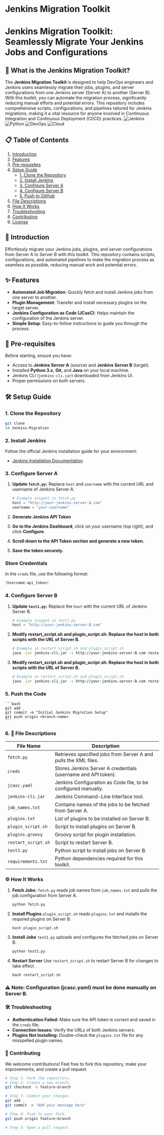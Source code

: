 # Jenkins Migration Toolkit

# Jenkins Migration Toolkit: Seamlessly Migrate Your Jenkins Jobs and Configurations

## 📝 What is the Jenkins Migration Toolkit?
The **Jenkins Migration Toolkit** is designed to help DevOps engineers and Jenkins users seamlessly migrate their jobs, plugins, and server configurations from one Jenkins server (Server A) to another (Server B). With this toolkit, you can automate the migration process, significantly reducing manual efforts and potential errors. This repository includes comprehensive scripts, configurations, and pipelines tailored for Jenkins migrations, making it a vital resource for anyone involved in Continuous Integration and Continuous Deployment (CI/CD) practices.
![Jenkins](https://img.shields.io/badge/Jenkins-Migration-blue.svg)
![Python](https://img.shields.io/badge/Python-3.x-blue.svg) 
![DevOps](https://img.shields.io/badge/DevOps-Tools-orange.svg) 
![Cloud](https://img.shields.io/badge/Cloud-Computing-green.svg)

## 📋 Table of Contents
1. [Introduction](#introduction)
2. [Features](#features)
3. [Pre-requisites](#pre-requisites)
4. [Setup Guide](#setup-guide)
   - [1. Clone the Repository](#1-clone-the-repository)
   - [2. Install Jenkins](#2-install-jenkins)
   - [3. Configure Server A](#3-configure-server-a)
   - [4. Configure Server B](#4-configure-server-b)
   - [5. Push to GitHub](#5-push-to-github)
5. [File Descriptions](#file-descriptions)
6. [How It Works](#how-it-works)
7. [Troubleshooting](#troubleshooting)
8. [Contributing](#contributing)
9. [License](#license)

## 📝 Introduction
Effortlessly migrate your Jenkins jobs, plugins, and server configurations from Server A to Server B with this toolkit. This repository contains scripts, configurations, and automated pipelines to make the migration process as seamless as possible, reducing manual work and potential errors.

## ✨ Features
- **Automated Job Migration**: Quickly fetch and install Jenkins jobs from one server to another.
- **Plugin Management**: Transfer and install necessary plugins on the target server.
- **Jenkins Configuration as Code (JCasC)**: Helps maintain the configuration of the Jenkins server.
- **Simple Setup**: Easy-to-follow instructions to guide you through the process.

## 🔧 Pre-requisites
Before starting, ensure you have:
- Access to **Jenkins Server A** (source) and **Jenkins Server B** (target).
- Installed **Python 3.x**, **Git**, and **Java** on your local machine.
- Jenkins CLI (`jenkins-cli.jar`) downloaded from Jenkins UI.
- Proper permissions on both servers.

## 🛠 Setup Guide

### 1. Clone the Repository
```bash
git clone 
cd Jenkins-Migration
```

### 2. Install Jenkins
Follow the official Jenkins installation guide for your environment:

- [Jenkins Installation Documentation](https://www.jenkins.io/doc/book/installing/)

### 3. Configure Server A
1. **Update `fetch.py`:** Replace `host` and `username` with the current URL and username of Jenkins Server A.
   ```python
   # Example snippet in fetch.py
   host = "http://your-jenkins-server-A.com"
   username = "your-username"
   ```
2. **Generate Jenkins API Token**

3. **Go to the Jenkins Dashboard**, click on your username (top right), and click **Configure**.

4. **Scroll down to the **API Token** section and generate a new token.**

5. **Save the token securely.**

### Store Credentials
In the `creds` file, use the following format:
```csharp
[Username:api_token]
```
### 4. Configure Server B

1. **Update `test1.py`:** Replace the `host` with the current URL of Jenkins Server B.
   ```python
   # Example snippet in test1.py
   host = "http://your-jenkins-server-B.com"
   ```
2. **Modify restart_script.sh and plugin_script.sh: Replace the host in both scripts with the URL of Server B.**
    ```bash
    # Example in restart_script.sh and plugin_script.sh
    java -jar jenkins-cli.jar -s http://your-jenkins-server-B.com restart
    ```
3. **Modify restart_script.sh and plugin_script.sh: Replace the host in both scripts with the URL of Server B.**
    ```bash
    # Example in restart_script.sh and plugin_script.sh
    java -jar jenkins-cli.jar -s http://your-jenkins-server-B.com restart
    ```
### 5. Push the Code 
    ```bash
    git add .
    git commit -m "Initial Jenkins Migration Setup"
    git push origin <branch-name>
    ```
### 6. 📁 File Descriptions

| File Name          | Description                                                         |
|--------------------|---------------------------------------------------------------------|
| `fetch.py`         | Retrieves specified jobs from Server A and pulls the XML files.    |
| `creds`            | Stores Jenkins Server A credentials (username and API token).      |
| `jcasc.yaml`       | Jenkins Configuration as Code file, to be configured manually.     |
| `jenkins-cli.jar`  | Jenkins Command-Line Interface tool.                               |
| `job_names.txt`    | Contains names of the jobs to be fetched from Server A.            |
| `plugins.txt`      | List of plugins to be installed on Server B.                       |
| `plugin_script.sh` | Script to install plugins on Server B.                             |
| `plugins.groovy`   | Groovy script for plugin installation.                             |
| `restart_script.sh`| Script to restart Server B.                                        |
| `test1.py`         | Python script to install jobs on Server B.                         |
| `requirements.txt` | Python dependencies required for this toolkit.                     |

### ⚙️ How It Works

1. **Fetch Jobs:** `fetch.py` reads job names from `job_names.txt` and pulls the job configuration from Server A.
   ```bash
   python fetch.py
   ```
2. **Install Plugins**
    `plugin_script.sh` reads `plugins.txt` and installs the required plugins on Server B.
    
    ```bash
    bash plugin_script.sh
    ```
3. **Install Jobs**
    `test1.py` uploads and configures the fetched jobs on Server B.
    ```python
    python test1.py
    ```
4. **Restart Server**
    Use `restart_script.sh` to restart Server B for changes to take effect.
    ```python
    bash restart_script.sh
    ```
### ⚠️ Note: Configuration (jcasc.yaml) must be done manually on Server B.
### 🛠 Troubleshooting
- **Authentication Failed:** Make sure the API token is correct and saved in the `creds` file.
- **Connection Issues:** Verify the URLs of both Jenkins servers.
- **Plugins Not Installing:** Double-check the `plugins.txt` file for any misspelled plugin names.

### 🤝 Contributing
We welcome contributions! Feel free to fork this repository, make your improvements, and create a pull request.

```bash
# Step 1: Fork the repository.
# Step 2: Create a new branch.
git checkout -b feature-branch

# Step 3: Commit your changes.
git add .
git commit -m "Add your message here"

# Step 4: Push to your fork.
git push origin feature-branch

# Step 5: Open a pull request.
```

